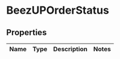 
# BeezUPOrderStatus

## Properties
Name | Type | Description | Notes
------------ | ------------- | ------------- | -------------



